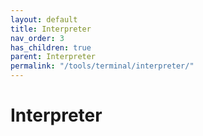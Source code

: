 ```yaml
---
layout: default
title: Interpreter
nav_order: 3
has_children: true
parent: Interpreter
permalink: "/tools/terminal/interpreter/"
---
```


# Interpreter
